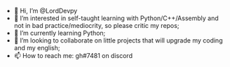 - 👋 Hi, I’m @LordDevpy
- 👀 I’m interested in self-taught learning with Python/C++/Assembly and not in bad practice/mediocrity, so please critic my repos;
- 🌱 I’m currently learning Python;
- 💞️ I’m looking to collaborate on little projects that will upgrade my coding and my english;
- 📫 How to reach me: gh#7481 on discord

<!---
LordDevpy/LordDevpy is a ✨ special ✨ repository because its `README.md` (this file) appears on your GitHub profile.
You can click the Preview link to take a look at your changes.
--->
